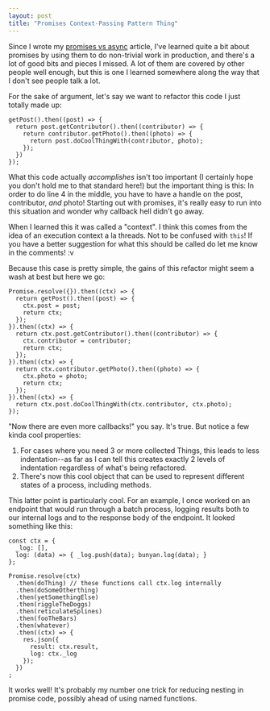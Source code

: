 ```yaml
---
layout: post
title: "Promises Context-Passing Pattern Thing"
---
```


Since I wrote my [promises vs async](https://jfhbrook.github.io/2014/09/26/promises-vs-async.html) article, I've learned quite a bit about promises by using them to do non-trivial work in production, and there's a lot of good bits and pieces I missed. A lot of them are covered by other people well enough, but this is one I learned somewhere along the way that I don't see people talk a lot.

For the sake of argument, let's say we want to refactor this code I just totally made up:

    getPost().then((post) => {
      return post.getContributor().then((contributor) => {
        return contributor.getPhoto().then((photo) => {
          return post.doCoolThingWith(contributor, photo);
        });
      })
    });

What this code actually *accomplishes* isn't too important (I certainly hope you don't hold me to that standard here!) but the important thing is this: In order to do line 4 in the middle, you have to have a handle on the post, contributor, *and* photo! Starting out with promises, it's really easy to run into this situation and wonder why callback hell didn't go away.

When I learned this it was called a "context". I think this comes from the idea of an execution context a la threads. Not to be confused with `this`! If you have a better suggestion for what this should be called do let me know in the comments! :v

Because this case is pretty simple, the gains of this refactor might seem a wash at best but here we go:

    Promise.resolve({}).then((ctx) => {
      return getPost().then((post) => {
        ctx.post = post;
        return ctx;
      });
    }).then((ctx) => {
      return ctx.post.getContributor().then((contributor) => {
        ctx.contributor = contributor;
        return ctx;
      });
    }).then((ctx) => {
      return ctx.contributor.getPhoto().then((photo) => {
        ctx.photo = photo;
        return ctx;
      });
    }).then((ctx) => {
      return ctx.post.doCoolThingWith(ctx.contributor, ctx.photo);
    });

"Now there are even more callbacks!" you say. It's true. But notice a few kinda cool properties:

1. For cases where you need 3 or more collected Things, this leads to less indentation--as far as I can tell this creates exactly 2 levels of indentation regardless of what's being refactored.
2. There's now this cool object that can be used to represent different states of a process, including methods.

This latter point is particularly cool. For an example, I once worked on an endpoint that would run through a batch process, logging results both to our internal logs and to the response body of the endpoint. It looked something like this:

    const ctx = {
      _log: [],
      log: (data) => { _log.push(data); bunyan.log(data); }
    };

    Promise.resolve(ctx)
      .then(doThing) // these functions call ctx.log internally
      .then(doSomeOtherthing)
      .then(yetSomethingElse)
      .then(riggleTheDoggs)
      .then(reticulateSplines)
      .then(fooTheBars)
      .then(whatever)
      .then((ctx) => {
        res.json({
          result: ctx.result,
          log: ctx._log
        });
      })
    ;

It works well! It's probably my number one trick for reducing nesting in promise code, possibly ahead of using named functions.
